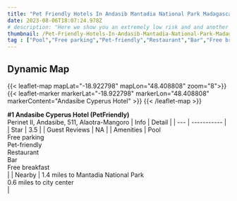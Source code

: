 ```yaml
---
title: "Pet Friendly Hotels In Andasib Mantadia National Park Madagascar"
date: 2023-08-06T18:07:24.978Z
# description: "Here we show you an extremely low risk and and another medium risk approach to earn passive income "
thumbnail: /Pet-Friendly-Hotels-In-Andasib-Mantadia-National-Park-Madagascar.png
tag : ["Pool","Free parking","Pet-friendly","Restaurant","Bar","Free breakfast"]
---
```


## Dynamic Map
{{< leaflet-map  mapLat="-18.922798" mapLon="48.408808" zoom="8">}}
    {{< leaflet-marker markerLat="-18.922798" markerLon="48.408808" markerContent="Andasibe Cyperus Hotel" >}}
{{< /leaflet-map >}}


**#1 Andasibe Cyperus Hotel (PetFriendly)**<br>Perinet II, Andasibe, 511, Alaotra-Mangoro
| Info | Detail |
| --- | ----------- |
| Star | 3.5 |
| Guest Reviews | NA |
| Amenities | Pool<br>Free parking<br>Pet-friendly<br>Restaurant<br>Bar<br>Free breakfast<br> |
| Nearby | 1.4 miles to Mantadia National Park<br>0.6 miles to city center<br> |

